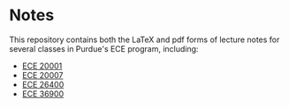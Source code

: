 # Notes
This repository contains both the LaTeX and pdf forms of lecture notes for several classes in Purdue's ECE program, including:

- [ECE 20001](https://link-url-here.org)
- [ECE 20007](https://link-url-here.org)
- [ECE 26400](https://github.com/ezekielulrich/Notes/blob/10b335124a54811c342dc5226bb585b7a90bd5e7/ECE26400Notes.pdf)
- [ECE 36900](https://link-url-here.org)

